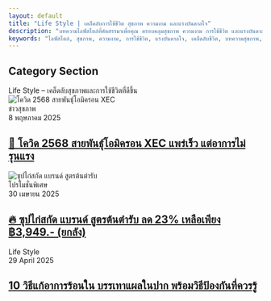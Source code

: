 ```yaml
---
layout: default
title: "Life Style | เคล็ดลับการใช้ชีวิต สุขภาพ ความงาม และแรงบันดาลใจ"
description: "บทความไลฟ์สไตล์ที่คัดสรรมาเพื่อคุณ ครอบคลุมสุขภาพ ความงาม การใช้ชีวิต และแรงบันดาลใจ อ่านง่าย เข้าใจไว อัปเดตใหม่ทุกสัปดาห์กับ FintechXHub."
keywords: "ไลฟ์สไตล์, สุขภาพ, ความงาม, การใช้ชีวิต, แรงบันดาลใจ, เคล็ดลับชีวิต, บทความสุขภาพ, เทรนด์สุขภาพ"
---
```

<section id="category-section" class="category-section section pt-1">
    <div class="container section-title" data-aos="fade-up">
        <h2>Category Section</h2>
        <div><span class="description-title">Life Style – เคล็ดลับสุขภาพและการใช้ชีวิตที่ดีขึ้น</span></div>
    </div>
    <div class="container" data-aos="fade-up" data-aos-delay="100">
        <div class="row gy-4 mb-4">
            <div class="col-lg-4">
                <article class="featured-post">
                    <div class="post-img">
                        <img src="https://img-s-msn-com.akamaized.net/tenant/amp/entityid/AA1EBAgI.img" alt="โควิด 2568 สายพันธุ์โอมิครอน XEC" class="img-fluid" loading="lazy">
                    </div>
                    <div class="post-content">
                        <div class="category-meta">
                            <span class="post-category">ข่าวสุขภาพ</span>
                            <div class="author-meta">
                                <span class="post-date">8 พฤษภาคม 2025</span>
                            </div>
                        </div>
                        <h2 class="title">
                            <a href="/lifestyle/covid-19-omicron-xec-2025-symptoms-and-selfcare">
                            🦠 โควิด 2568 สายพันธุ์โอมิครอน XEC แพร่เร็ว แต่อาการไม่รุนแรง
                            </a>
                        </h2>
                    </div>
                </article>
            </div>
            <div class="col-lg-4">
                <article class="featured-post">
                    <div class="post-img">
                    <img src="https://s6.imgcdn.dev/YwSbGe.jpg" alt="ซุปไก่สกัด แบรนด์ สูตรต้นตำรับ" class="img-fluid" loading="lazy">
                    </div>
                    <div class="post-content">
                    <div class="category-meta">
                        <span class="post-category">โปรโมชั่นพิเศษ</span>
                        <div class="author-meta">
                        <span class="post-date">30 เมษายน 2025</span>
                        </div>
                    </div>
                    <h2 class="title">
                        <a href="/lifestyle/ซุปไก่สกัดสูตรต้นตำรับ-ลดราคา-Shopee">
                        🔥 ซุปไก่สกัด แบรนด์ สูตรต้นตำรับ ลด 23% เหลือเพียง ฿3,949.- (ยกลัง)
                        </a>
                    </h2>
                    </div>
                </article>
            </div>
            <div class="col-lg-4">
                <article class="featured-post">
                    <div class="post-img">
                        <img src="https://s6.imgcdn.dev/YwGN9L.jpg" alt="" class="img-fluid" loading="lazy">
                    </div>
                    <div class="post-content">
                        <div class="category-meta">
                            <span class="post-category">Life Style</span>
                            <div class="author-meta">
                                <span class="post-date">29 April 2025</span>
                            </div>
                        </div>
                        <h2 class="title">
                            <a href="/lifestyle/10-วิธีแก้ร้อนใน-บรรเทาแผลในปาก">10 วิธีแก้อาการร้อนใน บรรเทาแผลในปาก พร้อมวิธีป้องกันที่ควรรู้</a>
                        </h2>
                    </div>
                </article>
            </div>
        </div>
    </div>
</section>